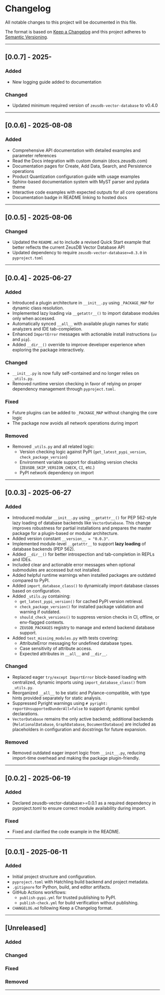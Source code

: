 # Changelog

All notable changes to this project will be documented in this file.

The format is based on [Keep a Changelog](https://keepachangelog.com/en/1.0.0/)
and this project adheres to [Semantic Versioning](https://semver.org/spec/v2.0.0.html).

---

## [0.0.7] - 2025-

### Added
- New logging guide added to documentation

### Changed
- Updated minimum required version of `zeusdb-vector-database` to v0.4.0

---

## [0.0.6] - 2025-08-08

### Added
- Comprehensive API documentation with detailed examples and parameter references
- Read the Docs integration with custom domain (docs.zeusdb.com)
- Documentation pages for Create, Add Data, Search, and Persistence operations
- Product Quantization configuration guide with usage examples
- Sphinx-based documentation system with MyST parser and pydata theme
- Interactive code examples with expected outputs for all core operations
- Documentation badge in README linking to hosted docs

---

## [0.0.5] - 2025-08-06

### Changed
- Updated the `README.md` to include a revised Quick Start example that better reflects the current ZeusDB Vector Database API
- Updated dependency to require `zeusdb-vector-database>=0.3.0` in `pyproject.toml`

---

## [0.0.4] - 2025-06-27

### Added
- Introduced a plugin architecture in `__init__.py` using `_PACKAGE_MAP` for dynamic class resolution.
- Implemented lazy loading via `__getattr__()` to import database modules only when accessed.
- Automatically synced `__all__` with available plugin names for static analyzers and IDE tab-completion.
- Enhanced `ImportError` messages with actionable install instructions (`uv` and `pip`).
- Added `__dir__()` override to improve developer experience when exploring the package interactively.

### Changed
- `__init__.py` is now fully self-contained and no longer relies on `_utils.py`.
- Removed runtime version checking in favor of relying on proper dependency management through `pyproject.toml`.

### Fixed
- Future plugins can be added to `_PACKAGE_MAP` without changing the core logic
- The package now avoids all network operations during import

### Removed
- Removed `_utils.py` and all related logic:
  - Version checking logic against PyPI (`get_latest_pypi_version`, `check_package_version`)
  - Environment variable support for disabling version checks (`ZEUSDB_SKIP_VERSION_CHECK`, `CI`, etc.)
  - PyPI network dependency on import

---

## [0.0.3] - 2025-06-27

### Added
- Introduced modular `__init__.py` using `__getattr__()` for PEP 562-style lazy loading of database backends like `VectorDatabase`. This change improves robustness for partial installations and prepares the master package for a plugin-based or modular architecture.
- Added version constant `__version__ = "0.0.3"`.
- Implemented module-level `__getattr__` to support **lazy loading** of database backends (PEP 562).
- Added `__dir__()` for better introspection and tab-completion in REPLs and IDEs.
- Included clear and actionable error messages when optional submodules are accessed but not installed.
- Added helpful runtime warnings when installed packages are outdated compared to PyPI.
- Added `import_database_class()` to dynamically import database classes based on configuration.
- Added `_utils.py` containing:
  - `get_latest_pypi_version()` for cached PyPI version retrieval.
  - `check_package_version()` for installed package validation and warning if outdated.
  - `should_check_versions()` to suppress version checks in CI, offline, or env-flagged contexts.
  - `ZEUSDB_PACKAGES` registry to manage and extend backend database support.
- Added `test_missing_modules.py` with tests covering:
  - AttributeError messaging for undefined database types.
  - Case sensitivity of attribute access.
  - Expected attributes in `__all__` and `__dir__`.

### Changed
- Replaced eager `try/except ImportError` block-based loading with centralized, dynamic imports using `import_database_class()` from `_utils.py`.
- Reorganized `__all__` to be static and Pylance-compatible, with type hints provided separately for static analysis.
- Suppressed Pyright warnings using `# pyright: reportUnsupportedDunderAll=false` to support dynamic symbol declarations.
- `VectorDatabase` remains the only active backend; additional backends (`RelationalDatabase`, `GraphDatabase`, `DocumentDatabase`) are included as placeholders in configuration and docstrings for future expansion.

### Removed
- Removed outdated eager import logic from `__init__.py`, reducing import-time overhead and making the package plugin-friendly.

---

## [0.0.2] - 2025-06-19

### Added
- Declared zeusdb-vector-database>=0.0.1 as a required dependency in pyproject.toml to ensure correct module availability during import.

### Fixed
- Fixed and clarified the code example in the README.

---

## [0.0.1] - 2025-06-11

### Added
- Initial project structure and configuration.
- `pyproject.toml` with Hatchling build backend and project metadata.
- `.gitignore` for Python, build, and editor artifacts.
- GitHub Actions workflows:
  - `publish-pypi.yml` for trusted publishing to PyPI.
  - `publish-check.yml` for build verification without publishing.
- `CHANGELOG.md` following Keep a Changelog format.

---

## [Unreleased]

### Added
<!-- Add new features here -->

### Changed
<!-- Add changed behavior here -->

### Fixed
<!-- Add bug fixes here -->

### Removed
<!-- Add removals/deprecations here -->

---